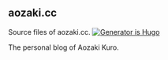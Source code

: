 ## aozaki.cc

Source files of aozaki.cc.
[![Generator is Hugo](https://img.shields.io/badge/Generator-Hugo-ff4088?&style=for-the-badge&logo=hugo)](https://github.com/gohugoio/hugo) 

The personal blog of Aozaki Kuro.
